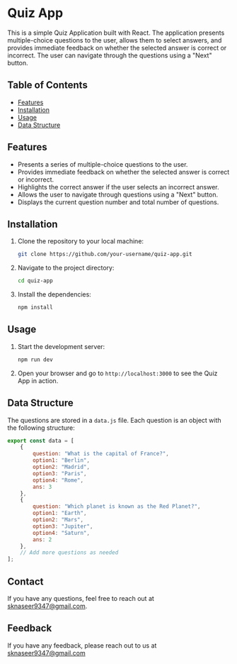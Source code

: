 # Quiz App

This is a simple Quiz Application built with React. The application presents multiple-choice questions to the user, allows them to select answers, and provides immediate feedback on whether the selected answer is correct or incorrect. The user can navigate through the questions using a "Next" button.

## Table of Contents

- [Features](#features)
- [Installation](#installation)
- [Usage](#usage)
- [Data Structure](#data-structure)


## Features

- Presents a series of multiple-choice questions to the user.
- Provides immediate feedback on whether the selected answer is correct or incorrect.
- Highlights the correct answer if the user selects an incorrect answer.
- Allows the user to navigate through questions using a "Next" button.
- Displays the current question number and total number of questions.

## Installation

1. Clone the repository to your local machine:
    ```bash
    git clone https://github.com/your-username/quiz-app.git
    ```
2. Navigate to the project directory:
    ```bash
    cd quiz-app
    ```
3. Install the dependencies:
    ```bash
    npm install
    ```

## Usage

1. Start the development server:
    ```bash
    npm run dev
    ```
2. Open your browser and go to `http://localhost:3000` to see the Quiz App in action.

## Data Structure

The questions are stored in a `data.js` file. Each question is an object with the following structure:

```javascript
export const data = [
    {
        question: "What is the capital of France?",
        option1: "Berlin",
        option2: "Madrid",
        option3: "Paris",
        option4: "Rome",
        ans: 3
    },
    {
        question: "Which planet is known as the Red Planet?",
        option1: "Earth",
        option2: "Mars",
        option3: "Jupiter",
        option4: "Saturn",
        ans: 2
    },
    // Add more questions as needed
];
```
## Contact

If you have any questions, feel free to reach out at sknaseer9347@gmail.com.

## Feedback

If you have any feedback, please reach out to us at sknaseer9347@gmail.com
